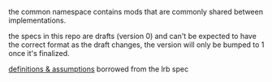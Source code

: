 the common namespace contains mods that are commonly shared between implementations. 

the specs in this repo are drafts (version 0) and can't be expected to have the correct format as the draft changes, the version will only be bumped to 1 once it's finalized.

[definitions & assumptions](https://github.com/lrbspec/lrb?tab=readme-ov-file#definitions--assumptions) borrowed from the lrb spec
